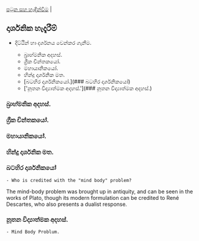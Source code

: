 [පටුන සහ හැඳින්වීම](/index.md) |

## දාර්ශනික හැදෑරීම්

- දිට්ඨින් හා දර්ශනය වෙන්කර ගැනීම.

	- බ්‍රාහ්මනික අදහස්.
	- ග්‍රීක චින්තකයෝ.
	- මහායානිකයෝ.
	- හින්දු දාර්ශනික මත.
	- [බටහිර දාර්ශනිකයෝ.](### බටහිර දාර්ශනිකයෝ)
	- ['නූතන විද්‍යාත්මක අදහස්.'](### නූතන විද්‍යාත්මක අදහස්.)

### බ්‍රාහ්මනික අදහස්.
### ග්‍රීක චින්තකයෝ.
### මහායානිකයෝ.
### හින්දු දාර්ශනික මත.
### බටහිර දාර්ශනිකයෝ
	- Who is credited with the "mind body" problem?
The mind-body problem was brought up in antiquity, and can be seen in the works of Plato, though its modern formulation can be credited to René Descartes, who also presents a dualist response.
### නූතන විද්‍යාත්මක අදහස්.
	- Mind Body Problum.
